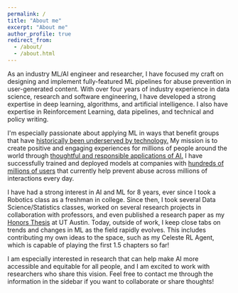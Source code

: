 ```yaml
---
permalink: /
title: "About me"
excerpt: "About me"
author_profile: true
redirect_from: 
  - /about/
  - /about.html
---
```

As an industry ML/AI engineer and researcher, I have focused my craft on designing and implement fully-featured ML pipelines for abuse prevention in user-generated content. With over four years of industry experience in data science, research and software engineering, I have developed a strong expertise in deep learning, algorithms, and artificial intelligence. I also have expertise in Reinforcement Learning, data pipelines, and technical and policy writing.

 I'm especially passionate about applying ML in ways that benefit groups that have [historically been underserved by technology.](https://www.ncbi.nlm.nih.gov/pmc/articles/PMC524624/#:~:text=The%20term%20Digital%20Divide%20has,those%20with%20low%20socioeconomic%20status.) My mission is to create positive and engaging experiences for millions of people around the world through [thoughtful and responsible applications of AI.](https://www.brookings.edu/events/what-is-responsible-ai/) I have successfully trained and deployed models at companies with [hundreds of millions of users](https://prioridata.com/data/league-of-legends/#:~:text=League%20of%20Legends%20has%20a,152%20million%20as%20of%202023.) that currently help prevent abuse across millions of interactions every day.

I have had a strong interest in AI and ML for 8 years, ever since I took a Robotics class as a freshman in college. Since then, I took several Data Science/Statistics classes, worked on several research projects in collaboration with professors, and even published a research paper as my [Honors Thesis](https://ashvio.github.io/portfolio/portfolio-1/) at UT Austin. Today, outside of work, I keep close tabs on trends and changes in ML as the field rapidly evolves. This includes contributing my own ideas to the space, such as my Celeste RL Agent, which is capable of playing the first 1.5 chapters so far!
 
I am especially interested in research that can help make AI more accessible and equitable for all people, and I am excited to work with researchers who share this vision. Feel free to contact me through the information in the sidebar if you want to collaborate or share thoughts!